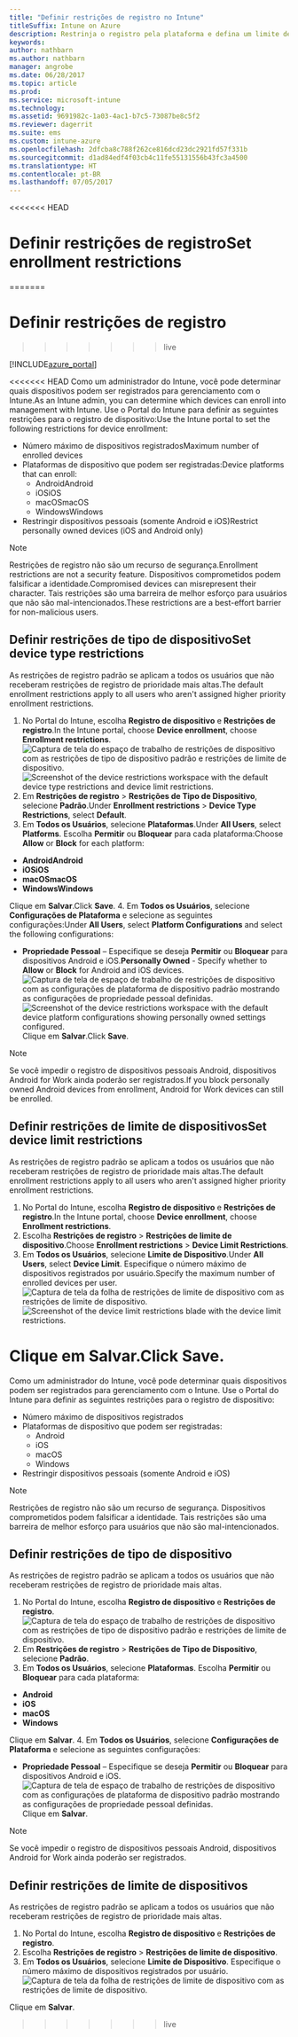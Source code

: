```yaml
---
title: "Definir restrições de registro no Intune"
titleSuffix: Intune on Azure
description: Restrinja o registro pela plataforma e defina um limite de registro de dispositivo no Intune. "
keywords: 
author: nathbarn
ms.author: nathbarn
manager: angrobe
ms.date: 06/28/2017
ms.topic: article
ms.prod: 
ms.service: microsoft-intune
ms.technology: 
ms.assetid: 9691982c-1a03-4ac1-b7c5-73087be8c5f2
ms.reviewer: dagerrit
ms.suite: ems
ms.custom: intune-azure
ms.openlocfilehash: 2dfcba8c788f262ce816dcd23dc2921fd57f331b
ms.sourcegitcommit: d1ad84edf4f03cb4c11fe55131556b43fc3a4500
ms.translationtype: HT
ms.contentlocale: pt-BR
ms.lasthandoff: 07/05/2017
---
```

<<<<<<< HEAD
# <span data-ttu-id="d8433-104">Definir restrições de registro</span><span class="sxs-lookup"><span data-stu-id="d8433-104">Set enrollment restrictions</span></span>
=======
# Definir restrições de registro
>>>>>>> live
<a id="set-enrollment-restrictions" class="xliff"></a>

[!INCLUDE[azure_portal](./includes/azure_portal.md)]

<<<<<<< HEAD
<span data-ttu-id="d8433-105">Como um administrador do Intune, você pode determinar quais dispositivos podem ser registrados para gerenciamento com o Intune.</span><span class="sxs-lookup"><span data-stu-id="d8433-105">As an Intune admin, you can determine which devices can enroll into management with Intune.</span></span> <span data-ttu-id="d8433-106">Use o Portal do Intune para definir as seguintes restrições para o registro de dispositivo:</span><span class="sxs-lookup"><span data-stu-id="d8433-106">Use the Intune portal to set the following restrictions for device enrollment:</span></span>

- <span data-ttu-id="d8433-107">Número máximo de dispositivos registrados</span><span class="sxs-lookup"><span data-stu-id="d8433-107">Maximum number of enrolled devices</span></span>
- <span data-ttu-id="d8433-108">Plataformas de dispositivo que podem ser registradas:</span><span class="sxs-lookup"><span data-stu-id="d8433-108">Device platforms that can enroll:</span></span>
  - <span data-ttu-id="d8433-109">Android</span><span class="sxs-lookup"><span data-stu-id="d8433-109">Android</span></span>
  - <span data-ttu-id="d8433-110">iOS</span><span class="sxs-lookup"><span data-stu-id="d8433-110">iOS</span></span>
  - <span data-ttu-id="d8433-111">macOS</span><span class="sxs-lookup"><span data-stu-id="d8433-111">macOS</span></span>
  - <span data-ttu-id="d8433-112">Windows</span><span class="sxs-lookup"><span data-stu-id="d8433-112">Windows</span></span>
- <span data-ttu-id="d8433-113">Restringir dispositivos pessoais (somente Android e iOS)</span><span class="sxs-lookup"><span data-stu-id="d8433-113">Restrict personally owned devices (iOS and Android only)</span></span>

>[!NOTE]
><span data-ttu-id="d8433-114">Restrições de registro não são um recurso de segurança.</span><span class="sxs-lookup"><span data-stu-id="d8433-114">Enrollment restrictions are not a security feature.</span></span> <span data-ttu-id="d8433-115">Dispositivos comprometidos podem falsificar a identidade.</span><span class="sxs-lookup"><span data-stu-id="d8433-115">Compromised devices can misrepresent their character.</span></span> <span data-ttu-id="d8433-116">Tais restrições são uma barreira de melhor esforço para usuários que não são mal-intencionados.</span><span class="sxs-lookup"><span data-stu-id="d8433-116">These restrictions are a best-effort barrier for non-malicious users.</span></span>

## <span data-ttu-id="d8433-117">Definir restrições de tipo de dispositivo</span><span class="sxs-lookup"><span data-stu-id="d8433-117">Set device type restrictions</span></span>
<a id="set-device-type-restrictions" class="xliff"></a>
<span data-ttu-id="d8433-118">As restrições de registro padrão se aplicam a todos os usuários que não receberam restrições de registro de prioridade mais altas.</span><span class="sxs-lookup"><span data-stu-id="d8433-118">The default enrollment restrictions apply to all users who aren't assigned higher priority enrollment restrictions.</span></span>  
1. <span data-ttu-id="d8433-119">No Portal do Intune, escolha **Registro de dispositivo** e **Restrições de registro**.</span><span class="sxs-lookup"><span data-stu-id="d8433-119">In the Intune portal, choose **Device enrollment**, choose **Enrollment restrictions**.</span></span>
<span data-ttu-id="d8433-120">![Captura de tela do espaço de trabalho de restrições de dispositivo com as restrições de tipo de dispositivo padrão e restrições de limite de dispositivo.](media/device-restrictions-set-default.png)</span><span class="sxs-lookup"><span data-stu-id="d8433-120">![Screenshot of the device restrictions workspace with the default device type restrictions and device limit restrictions.](media/device-restrictions-set-default.png)</span></span>
2. <span data-ttu-id="d8433-121">Em **Restrições de registro** > **Restrições de Tipo de Dispositivo**, selecione **Padrão**.</span><span class="sxs-lookup"><span data-stu-id="d8433-121">Under **Enrollment restrictions** > **Device Type Restrictions**, select **Default**.</span></span>
3. <span data-ttu-id="d8433-122">Em **Todos os Usuários**, selecione **Plataformas**.</span><span class="sxs-lookup"><span data-stu-id="d8433-122">Under **All Users**, select **Platforms**.</span></span> <span data-ttu-id="d8433-123">Escolha **Permitir** ou **Bloquear** para cada plataforma:</span><span class="sxs-lookup"><span data-stu-id="d8433-123">Choose **Allow** or **Block** for each platform:</span></span>
  - <span data-ttu-id="d8433-124">**Android**</span><span class="sxs-lookup"><span data-stu-id="d8433-124">**Android**</span></span>
  - <span data-ttu-id="d8433-125">**iOS**</span><span class="sxs-lookup"><span data-stu-id="d8433-125">**iOS**</span></span>
  - <span data-ttu-id="d8433-126">**macOS**</span><span class="sxs-lookup"><span data-stu-id="d8433-126">**macOS**</span></span>
  - <span data-ttu-id="d8433-127">**Windows**</span><span class="sxs-lookup"><span data-stu-id="d8433-127">**Windows**</span></span>

  <span data-ttu-id="d8433-128">Clique em **Salvar**.</span><span class="sxs-lookup"><span data-stu-id="d8433-128">Click **Save**.</span></span>
4. <span data-ttu-id="d8433-129">Em **Todos os Usuários**, selecione **Configurações de Plataforma** e selecione as seguintes configurações:</span><span class="sxs-lookup"><span data-stu-id="d8433-129">Under **All Users**, select **Platform Configurations** and select the following configurations:</span></span>
  - <span data-ttu-id="d8433-130">**Propriedade Pessoal** – Especifique se deseja **Permitir** ou **Bloquear** para dispositivos Android e iOS.</span><span class="sxs-lookup"><span data-stu-id="d8433-130">**Personally Owned** - Specify whether to **Allow** or **Block** for Android and iOS devices.</span></span>
  <span data-ttu-id="d8433-131">![Captura de tela de espaço de trabalho de restrições de dispositivo com as configurações de plataforma de dispositivo padrão mostrando as configurações de propriedade pessoal definidas.](media/device-restrictions-platform-configurations.png)</span><span class="sxs-lookup"><span data-stu-id="d8433-131">![Screenshot of the device restrictions workspace with the default device platform configurations showing personally owned settings configured.](media/device-restrictions-platform-configurations.png)</span></span>
  <span data-ttu-id="d8433-132">Clique em **Salvar**.</span><span class="sxs-lookup"><span data-stu-id="d8433-132">Click **Save**.</span></span>

>[!NOTE]
><span data-ttu-id="d8433-133">Se você impedir o registro de dispositivos pessoais Android, dispositivos Android for Work ainda poderão ser registrados.</span><span class="sxs-lookup"><span data-stu-id="d8433-133">If you block personally owned Android devices from enrollment, Android for Work devices can still be enrolled.</span></span>

## <span data-ttu-id="d8433-134">Definir restrições de limite de dispositivos</span><span class="sxs-lookup"><span data-stu-id="d8433-134">Set device limit restrictions</span></span>
<a id="set-device-limit-restrictions" class="xliff"></a>
<span data-ttu-id="d8433-135">As restrições de registro padrão se aplicam a todos os usuários que não receberam restrições de registro de prioridade mais altas.</span><span class="sxs-lookup"><span data-stu-id="d8433-135">The default enrollment restrictions apply to all users who aren't assigned higher priority enrollment restrictions.</span></span>  
1. <span data-ttu-id="d8433-136">No Portal do Intune, escolha **Registro de dispositivo** e **Restrições de registro**.</span><span class="sxs-lookup"><span data-stu-id="d8433-136">In the Intune portal, choose **Device enrollment**, choose **Enrollment restrictions**.</span></span>
2. <span data-ttu-id="d8433-137">Escolha **Restrições de registro** > **Restrições de limite de dispositivo**.</span><span class="sxs-lookup"><span data-stu-id="d8433-137">Choose **Enrollment restrictions** > **Device Limit Restrictions**.</span></span>
3. <span data-ttu-id="d8433-138">Em **Todos os Usuários**, selecione **Limite de Dispositivo**.</span><span class="sxs-lookup"><span data-stu-id="d8433-138">Under **All Users**, select **Device Limit**.</span></span> <span data-ttu-id="d8433-139">Especifique o número máximo de dispositivos registrados por usuário.</span><span class="sxs-lookup"><span data-stu-id="d8433-139">Specify the maximum number of enrolled devices per user.</span></span>  
<span data-ttu-id="d8433-140">![Captura de tela da folha de restrições de limite de dispositivo com as restrições de limite de dispositivo.](./media/device-restrictions-limit.png)</span><span class="sxs-lookup"><span data-stu-id="d8433-140">![Screenshot of the device limit restrictions blade with the device limit restrictions.](./media/device-restrictions-limit.png)</span></span>

  <span data-ttu-id="d8433-141">Clique em **Salvar**.</span><span class="sxs-lookup"><span data-stu-id="d8433-141">Click **Save**.</span></span>
=======
Como um administrador do Intune, você pode determinar quais dispositivos podem ser registrados para gerenciamento com o Intune. Use o Portal do Intune para definir as seguintes restrições para o registro de dispositivo:

- Número máximo de dispositivos registrados
- Plataformas de dispositivo que podem ser registradas:
  - Android
  - iOS
  - macOS
  - Windows
- Restringir dispositivos pessoais (somente Android e iOS)

>[!NOTE]
>Restrições de registro não são um recurso de segurança. Dispositivos comprometidos podem falsificar a identidade. Tais restrições são uma barreira de melhor esforço para usuários que não são mal-intencionados.

## Definir restrições de tipo de dispositivo
<a id="set-device-type-restrictions" class="xliff"></a>
As restrições de registro padrão se aplicam a todos os usuários que não receberam restrições de registro de prioridade mais altas.  
1. No Portal do Intune, escolha **Registro de dispositivo** e **Restrições de registro**.
![Captura de tela do espaço de trabalho de restrições de dispositivo com as restrições de tipo de dispositivo padrão e restrições de limite de dispositivo.](media/device-restrictions-set-default.png)
2. Em **Restrições de registro** > **Restrições de Tipo de Dispositivo**, selecione **Padrão**.
3. Em **Todos os Usuários**, selecione **Plataformas**. Escolha **Permitir** ou **Bloquear** para cada plataforma:
  - **Android**
  - **iOS**
  - **macOS**
  - **Windows**

  Clique em **Salvar**.
4. Em **Todos os Usuários**, selecione **Configurações de Plataforma** e selecione as seguintes configurações:
  - **Propriedade Pessoal** – Especifique se deseja **Permitir** ou **Bloquear** para dispositivos Android e iOS.
  ![Captura de tela de espaço de trabalho de restrições de dispositivo com as configurações de plataforma de dispositivo padrão mostrando as configurações de propriedade pessoal definidas.](media/device-restrictions-platform-configurations.png)
  Clique em **Salvar**.

>[!NOTE]
>Se você impedir o registro de dispositivos pessoais Android, dispositivos Android for Work ainda poderão ser registrados.

## Definir restrições de limite de dispositivos
<a id="set-device-limit-restrictions" class="xliff"></a>
As restrições de registro padrão se aplicam a todos os usuários que não receberam restrições de registro de prioridade mais altas.  
1. No Portal do Intune, escolha **Registro de dispositivo** e **Restrições de registro**.
2. Escolha **Restrições de registro** > **Restrições de limite de dispositivo**.
3. Em **Todos os Usuários**, selecione **Limite de Dispositivo**. Especifique o número máximo de dispositivos registrados por usuário.  
![Captura de tela da folha de restrições de limite de dispositivo com as restrições de limite de dispositivo.](./media/device-restrictions-limit.png)

  Clique em **Salvar**.
>>>>>>> live

